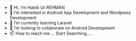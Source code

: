 - 👋 Hi, I’m Habib Ur REHMAN
- 👀 I’m interested in Android App Development and Wordpress Development
- 🌱 I’m currently learning Laravel
- 💞️ I’m looking to collaborate on Android Development
- 📫 How to reach me ... Start Searching.....

<!---
CodeWizardsPAK/CodeWizardsPAK is a ✨ special ✨ repository because its `README.md` (this file) appears on your GitHub profile.
You can click the Preview link to take a look at your changes.
--->
